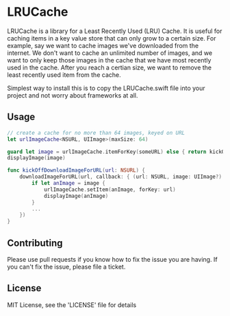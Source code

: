 # LRUCache

LRUCache is a library for a Least Recently Used (LRU) Cache. It is useful for caching items in a key value store that can only grow to a certain size. For example, say we want to cache images we've downloaded from the internet. We don't want to cache an unlimited number of images, and we want to only keep those images in the cache that we have most recently used in the cache. After you reach a certian size, we want to remove the least recently used item from the cache.

Simplest way to install this is to copy the LRUCache.swift file into your project and not worry about frameworks at all.

## Usage
```swift
// create a cache for no more than 64 images, keyed on URL
let urlImageCache<NSURL, UIImage>(maxSize: 64)

guard let image = urlImageCache.itemForKey(someURL) else { return kickOffDownloadImageForURL(url) }
displayImage(image)

func kickOffDownloadImageForURL(url: NSURL) {
    downloadImageForURL(url, callback: { (url: NSURL, image: UIImage?) in
        if let anImage = image {
            urlImageCache.setItem(anImage, forKey: url)
            displayImage(anImage)
        }
        ...
    })
}

```

## Contributing
Please use pull requests if you know how to fix the issue you are having. If you can't fix the issue, please file a ticket.

## License
MIT License, see the 'LICENSE' file for details
